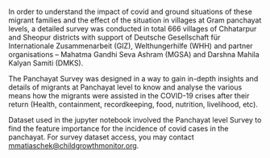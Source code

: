 In order to understand the impact of covid and ground situations of these migrant families and the effect of the situation in villages at Gram panchayat levels, a detailed survey was conducted in total 666 villages of Chhatarpur
and Sheopur districts with support of Deutsche Gesellschaft für Internationale Zusammenarbeit (GIZ), Welthungerhilfe (WHH) and partner organisations – Mahatma Gandhi Seva Ashram (MGSA) and Darshna Mahila Kalyan Samiti (DMKS).

The Panchayat Survey was designed in a way to gain in-depth insights and details of migrants
at Panchayat level to know and analyse the various means how the migrants were assisted in the
COVID-19 crises after their return (Health, containment, recordkeeping, food, nutrition, livelihood,
etc).

Dataset used in the jupyter notebook involved the Panchayat level Survey to find the feature importance for the incidence of covid cases in the panchayat.
For survey dataset access, you may contact mmatiaschek@childgrowthmonitor.org.